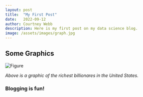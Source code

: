 ```yaml
---
layout: post
title:  "My First Post"
date:   2022-09-12
author: Courtney Webb
description: Here is my first post on my data science blog.
image: /assets/images/graph.jpg
---
```


## Some Graphics

![Figure](https://github.com/courtneyhiatt/stat386-projects/raw/main/assets/images/billionares.png)

*Above is a graphic of the richest billionares in the United States.* 


### Blogging is fun!
